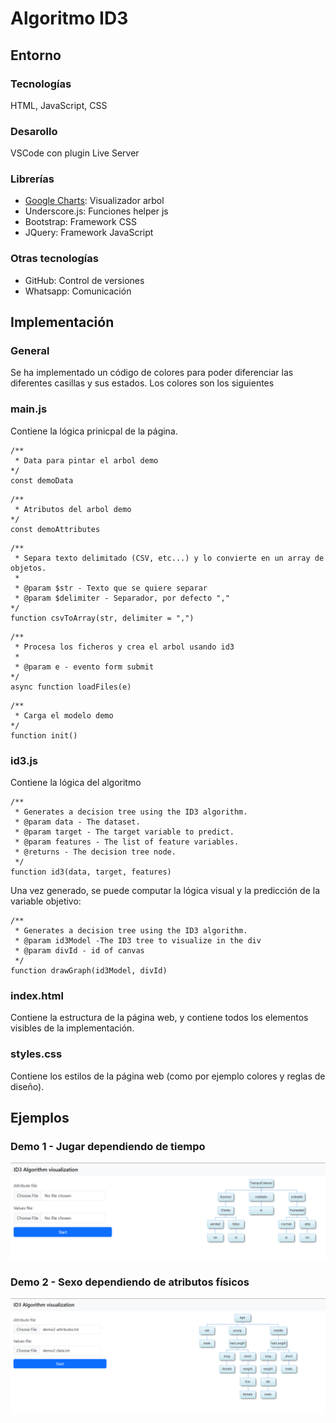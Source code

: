 # Algoritmo ID3
## Entorno
### Tecnologías
HTML, JavaScript, CSS

### Desarollo
VSCode con plugin Live Server

### Librerías
- [Google Charts](https://developers.google.com/chart): Visualizador arbol
- Underscore.js: Funciones helper js
- Bootstrap: Framework CSS
- JQuery: Framework JavaScript

### Otras tecnologías
- GitHub: Control de versiones
- Whatsapp: Comunicación

## Implementación
### General
Se ha implementado un código de colores para poder diferenciar las diferentes casillas y sus estados. Los colores son los siguientes


### main.js
Contiene la lógica prinicpal de la página.

```
/** 
 * Data para pintar el arbol demo
*/
const demoData
```

```
/** 
 * Atributos del arbol demo
*/
const demoAttributes
```

```
/** 
 * Separa texto delimitado (CSV, etc...) y lo convierte en un array de objetos.
 *
 * @param $str - Texto que se quiere separar
 * @param $delimiter - Separador, por defecto ","
*/
function csvToArray(str, delimiter = ",")
```

```
/** 
 * Procesa los ficheros y crea el arbol usando id3
 *
 * @param e - evento form submit
*/
async function loadFiles(e)
```

```
/** 
 * Carga el modelo demo
*/
function init()
```

### id3.js
Contiene la lógica del algoritmo

```
/**
 * Generates a decision tree using the ID3 algorithm.
 * @param data - The dataset.
 * @param target - The target variable to predict.
 * @param features - The list of feature variables.
 * @returns - The decision tree node.
 */
function id3(data, target, features)
```

Una vez generado, se puede computar la lógica visual y la predicción de la variable objetivo:

```
/**
 * Generates a decision tree using the ID3 algorithm.
 * @param id3Model -The ID3 tree to visualize in the div
 * @param divId - id of canvas
 */
function drawGraph(id3Model, divId)
```

### index.html
Contiene la estructura de la página web, y contiene todos los elementos visibles de la implementación.

### styles.css
Contiene los estilos de la página web (como por ejemplo colores  y reglas de diseño).

## Ejemplos
### Demo 1 - Jugar dependiendo de tiempo
![Demo 1](../images/demo.png)

### Demo 2 - Sexo dependiendo de atributos físicos
![Demo 2](../images/demo2.png)